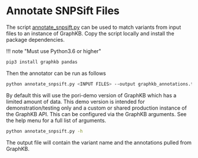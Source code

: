 # Annotate SNPSift Files

The script [annotate_snpsift.py](./annotate_snpsift.py) can be used to match variants from input files to an instance of GraphKB. Copy the script locally and install the package dependencies.

!!! note "Must use Python3.6 or higher"

```bash
pip3 install graphkb pandas
```

Then the annotator can be run as follows

```bash
python annotate_snpsift.py <INPUT FILES> --output graphkb_annotations.tsv
```

By default this will use the pori-demo version of GraphKB which has a limited amount of data. This
demo version is intended for demonstration/testing only and a custom or shared production instance
of the GraphKB API. This can be configured via the GraphKB arguments. See the help menu for a full
list of arguments.

```bash
python annotate_snpsift.py -h
```

The output file will contain the variant name and the annotations pulled from GraphKB.
